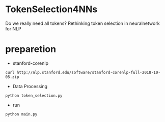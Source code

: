 # TokenSelection4NNs
Do we really need all tokens? Rethinking token selection in neuralnetwork for NLP


# preparetion

*   stanford-corenlp
~~~~
curl http://nlp.stanford.edu/software/stanford-corenlp-full-2018-10-05.zip
~~~~
* Data Processing
~~~~
python token_selection.py
~~~~
* run
~~~~
python main.py
~~~~